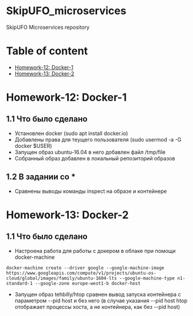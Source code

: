 # SkipUFO_microservices
SkipUFO Microservices repository

# Table of content
- [Homework-12: Docker-1](#homework-12-docker-1)
- [Homework-13: Docker-2](#homework-13-docker-2)

# Homework-12: Docker-1
## 1.1 Что было сделано
- Установлен docker (sudo apt install docker.io)
- Добавлены права для теущего пользователя (sudo usermod -a -G docker $USER)
- Запущен образ ubuntu-16.04 в него добавлен файл /tmp/file
- Собранный образ добавлен в локальный репозиторий образов

## 1.2 В задании со *
- Сравнены выводы команды inspect на образе и контейнере

# Homework-13: Docker-2
## 1.1 Что было сделано
- Настроена работа для работы с докером в облаке при помощи docker-machine
```
docker-machine create --driver google --google-machine-image https://www.googleapis.com/compute/v1/projects/ubuntu-os-cloud/global/images/family/ubuntu-1604-lts --google-machine-type n1-standard-1 --google-zone europe-west1-b docker-host
```
- Запущен образ tehbilly/htop сравнен вывод запуска контейнера с параметром --pid host и без него (в случае указания --pid host htop отображает процессы хоста, а не контейнера, как без --pid host)